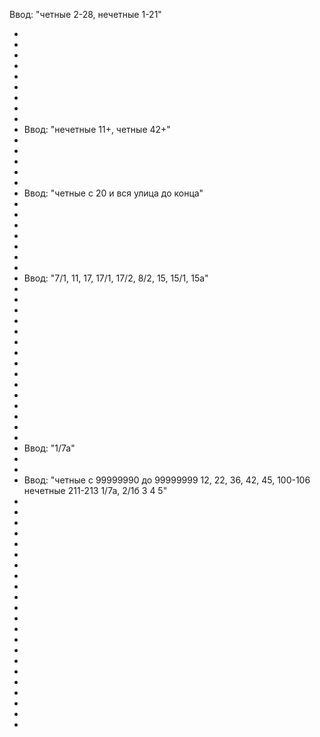 Ввод: "четные 2-28, нечетные 1-21"
 * [1]: Да
 * [2]: Да
 * [3]: Да
 * [10]: Да
 * [11]: Да
 * [1000]: Нет
 * [-1]: Нет
 * [23]: Нет
 * [27]: Нет
 * [28]: Да
Ввод: "нечетные 11+, четные 42+"
 * [11]: Да
 * [10]: Нет
 * [12]: Нет
 * [42]: Да
 * [43]: Да
 * [1000]: Да
Ввод: "четные с 20 и вся улица до конца"
 * [1]: Нет
 * [2]: Нет
 * [3]: Нет
 * [20]: Да
 * [21]: Нет
 * [1000]: Да
 * [1001]: Нет
 * [-1]: Нет
Ввод: "7/1, 11, 17, 17/1, 17/2, 8/2, 15, 15/1, 15а"
 * [1]: Нет
 * [2]: Нет
 * [3]: Нет
 * [7]: Нет
 * [7/1]:  Да
 * [7.2]:  Нет
 * [10]: Нет
 * [11]: Да
 * [17]: Да
 * [17/1]: Да
 * [17/2]: Да
 * [15а]:  Да
 * [15б]:  Нет
 * [15]: Да
 * [15/23]:     Нет
 * [15/1]: Да
Ввод: "1/7а"
 * [1]: Нет
 * [1/7а]: Да
 * [1/7б]: Нет
Ввод: "четные с 99999990 до 99999999 12, 22, 36, 42, 45, 100-106 нечетные 211-213 1/7а, 2/1б 3 4 5"
 * [99999990]: Да
 * [99999991]: Нет
 * [12]: Да
 * [22]: Да
 * [36]: Да
 * [37]: Нет
 * [41]: Нет
 * [42]: Да
 * [100]:  Да
 * [101]:  Да
 * [102]:  Да
 * [103]:  Да
 * [104]:  Да
 * [106]:  Да
 * [211]:  Да
 * [212]:  Нет
 * [1/7а]: Да
 * [1/7б]: Нет
 * [1]: Нет
 * [3]: Да
 * [4]: Да
 * [2/1б]: Да